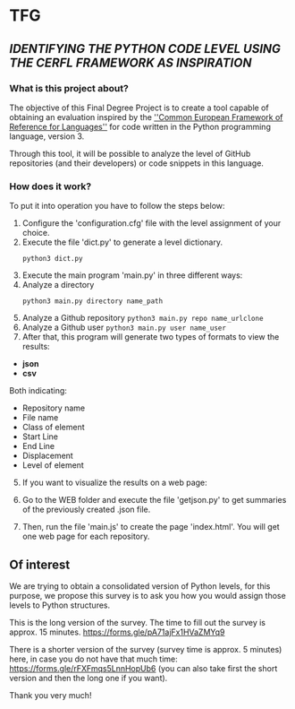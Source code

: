 # **TFG**
## *IDENTIFYING THE PYTHON CODE LEVEL USING THE CERFL FRAMEWORK AS INSPIRATION*

### What is this project about?
The objective of this Final Degree Project is to create a tool capable of obtaining an evaluation inspired by the [''Common European Framework of Reference for Languages''](https://en.wikipedia.org/wiki/Common_European_Framework_of_Reference_for_Languages) for code written in the Python programming language, version 3.

Through this tool, it will be possible to analyze the level of GitHub repositories (and their developers) or code snippets in this language.



### How does it work?

To put it into operation you have to follow the steps below:
1. Configure the 'configuration.cfg' file with the level assignment of your choice.
2. Execute the file 'dict.py' to generate a level dictionary.
   ```
   python3 dict.py
   ```
3. Execute the main program 'main.py' in three different ways:
  1. Analyze a directory
     ```
     python3 main.py directory name_path
     ```
  2. Analyze a Github repository
    ```
    python3 main.py repo name_urlclone
    ```
  3. Analyze a Github user
    ```
    python3 main.py user name_user
    ```
4. After that, this program will generate two types of formats to view the results:
  * **json**
  * **csv**

  Both indicating:
  * Repository name
  * File name
  * Class of element
  * Start Line
  * End Line
  * Displacement
  * Level of element


5. If you want to visualize the results on a web page:

  1. Go to the WEB folder and execute the file 'getjson.py' to get summaries of the previously created .json file.
  2. Then, run the file 'main.js' to create the page 'index.html'. You will get one web page for each repository.


## Of interest
We are trying to obtain a consolidated version of Python levels, for this purpose, we propose this survey is to ask you how you would assign those levels to Python structures.

This is the long version of the survey. The time to fill out the survey is approx. 15 minutes. https://forms.gle/pA71ajFx1HVaZMYq9

There is a shorter version of the survey (survey time is approx. 5 minutes) here, in case you do not have that much time: https://forms.gle/rFXFmqs5LnnHopUb6 (you can also take first the short version and then the long one if you want).

Thank you very much!
